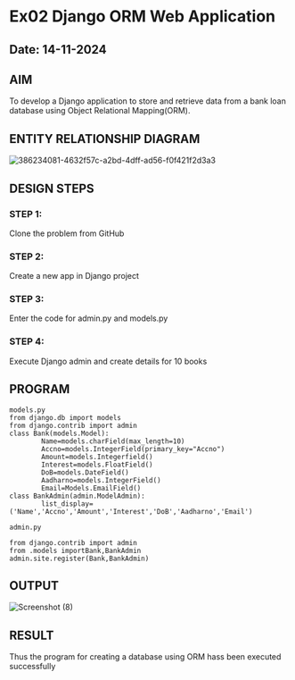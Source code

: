 # Ex02 Django ORM Web Application
## Date: 14-11-2024

## AIM
To develop a Django application to store and retrieve data from a bank loan database using Object Relational Mapping(ORM).

## ENTITY RELATIONSHIP DIAGRAM

![386234081-4632f57c-a2bd-4dff-ad56-f0f421f2d3a3](https://github.com/user-attachments/assets/6bda2239-e40b-4aaf-806a-5dc08715bb7b)


## DESIGN STEPS

### STEP 1:
Clone the problem from GitHub

### STEP 2:
Create a new app in Django project

### STEP 3:
Enter the code for admin.py and models.py

### STEP 4:
Execute Django admin and create details for 10 books

## PROGRAM
```
models.py
from django.db import models
from django.contrib import admin  
class Bank(models.Model):
        Name=models.charField(max_length=10)
        Accno=models.IntegerField(primary_key="Accno")
        Amount=models.Integerfield()
        Interest=models.FloatField()
        DoB=models.DateField()
        Aadharno=models.IntegerField()
        Email=Models.EmailField()
class BankAdmin(admin.ModelAdmin):
        list_display=('Name','Accno','Amount','Interest','DoB','Aadharno','Email')

admin.py

from django.contrib import admin
from .models importBank,BankAdmin
admin.site.register(Bank,BankAdmin)
```
## OUTPUT

![Screenshot (8)](https://github.com/user-attachments/assets/dea29a71-dbf6-47d7-b42b-f1db555fca73)

## RESULT
Thus the program for creating a database using ORM hass been executed successfully
